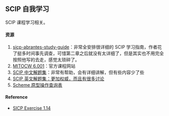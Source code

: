 ## SCIP 自我学习
SCIP 课程学习相关。

#### 资源

1. [sicp-abrantes-study-guide](https://github.com/abrantesasf/sicp-abrantes-study-guide)：非常全安排很详细的 SCIP 学习指南，作者花了挺多时间事先调查，可惜第二章之后就没有太详细了，但是其实也不用完全按照他写的去走，感觉太琐碎了。
2. [MITOCW 6.001](https://ocw.mit.edu/courses/electrical-engineering-and-computer-science/6-001-structure-and-interpretation-of-computer-programs-spring-2005/index.htm)：官方课程网站
3. [SCIP 中文解题集](https://sicp.readthedocs.io/en/latest/)：非常有帮助，会有详细讲解，但有些内容少了些
4. [SCIP 英文解题集：更加权威，而且有很多讨论](http://community.schemewiki.org/?SICP-Solutions)
5. [Scheme 原型操作查询表](https://people.eecs.berkeley.edu/~bh/ssch27/appendix-funlist.html)

#### Reference

- [SICP Exercise 1.14](https://www.ysagade.nl/2015/04/12/sicp-change-growth/)
